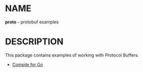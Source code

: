 # NAME

**proto** - protobuf examples


# DESCRIPTION

This package contains examples of working with Protocol Buffers.

  * [Compile for Go](./doc/protoc_go.md)
